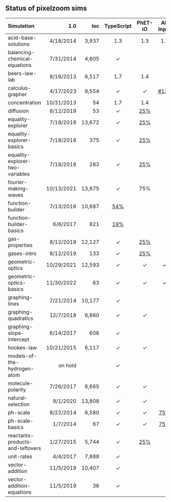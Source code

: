 ## Status of pixelzoom sims 

| Simulation                       |        1.0 |    loc | TypeScript | PhET-iO  | Alt Input  | UI Sound  | Dynamic Locale | Simulation Preferences | Color Profile |
|:---------------------------------|-----------:|-------:|:----------:|:--------:|:-----------:|:---------:|:--------------:|:---:|:---:|
| acid-base-solutions              |  4/18/2014 |  3,937 |     1.3      |   1.3    |      1.3     |     1.3     |       1.3        | 1.3 | 1.3 |
| balancing-chemical-equations     |  7/31/2014 |  4,805 |     ✓      |          |             |           |       ✓        | N/A | |
| beers-law-lab                    |  8/16/2013 |  6,517 |     1.7      |   1.4     |             |           |       1.7        | 1.7 | |
| calculus-grapher                 |  4/17/2023 |  9,554 |     ✓      |    ✓     |   [#125](https://github.com/phetsims/calculus-grapher/issues/125)    |           |       ✓        | ✓ | ✓ |
| concentration                    | 10/31/2013 |     54 |     1.7      |    1.4     |             |           |       1.7        | 1.7 | |
| diffusion                        |  8/12/2019 |     53 |     ✓      |   [25%](https://github.com/phetsims/gas-properties/issues/77)    |             |           |       ✓        | ✓ | ✓ |
| equality-explorer                |  7/18/2018 | 13,672 |     ✓      |   [25%](https://github.com/phetsims/equality-explorer/issues/200)    |             |           |       ✓        | ✓ | |
| equality-explorer-basics         |  7/18/2018 |    375 |     ✓      |   [25%](https://github.com/phetsims/equality-explorer/issues/200)    |             |           |       ✓        | ✓ | |
| equality-explorer-two-variables  |  7/18/2018 |    283 |     ✓      |   [25%](https://github.com/phetsims/equality-explorer/issues/200)    |             |           |       ✓        | ✓ | |
| fourier-making-waves             | 10/13/2021 | 13,875 |     ✓      |   75%    |             |           |      [80%](https://github.com/phetsims/fourier-making-waves/issues/225)       | N/A | ✓ |
| function-builder                 |  7/13/2016 | 10,687 |    [54%](https://github.com/phetsims/function-builder/issues/158)     |          |             |           |      [80%](https://github.com/phetsims/function-builder/issues/156)       | N/A | |
| function-builder-basics          |   6/6/2017 |    821 |    [19%](https://github.com/phetsims/function-builder/issues/158)     |          |             |           |       ✓        | N/A | |
| gas-properties                   |  8/12/2019 | 12,127 |     ✓      |   [25%](https://github.com/phetsims/gas-properties/issues/77)    |             |           |       ✓        | ✓ | ✓ |
| gases-intro                      |  8/12/2019 |    133 |     ✓      |   [25%](https://github.com/phetsims/gas-properties/issues/77)    |             |           |       ✓        | ✓ | ✓ |
| geometric-optics                 | 10/29/2021 | 12,593 |     ✓      |    ✓     |      ✓      |     ✓     |       ✓        | ✓ | ✓ |
| geometric-optics-basics          | 11/30/2022 |     63 |     ✓      |    ✓     |      ✓      |     ✓     |       ✓        | ✓ | ✓ |
| graphing-lines                   |  7/21/2014 | 10,177 |     ✓      |          |             |           |  [25%](https://github.com/phetsims/graphing-lines/issues/140)  | N/A | |
| graphing-quadratics              |  12/7/2018 |  6,860 |     ✓      |    ✓     |             |           |       ✓        | N/A | |
| graphing-slope-intercept         |  6/14/2017 |    606 |     ✓      |          |             |           |       ✓        | N/A | |
| hookes-law                       | 10/21/2015 |  6,117 |     ✓      |    ✓     |             |           |      [25%](https://github.com/phetsims/hookes-law/issues/81)       | N/A | |
| models-of-the-hydrogen-atom      | on hold |        |     ✓      |          |             |           |                |   |   |
| molecule-polarity                |  7/26/2017 |  6,665 |     ✓      |    ✓     |             |           |       ✓        | ✓ | |
| natural-selection                |   9/1/2020 | 13,808 |     ✓      |    ✓     |             |           |       ✓        | N/A | |
| ph-scale                         |  8/22/2014 |  6,580 |     ✓      |    ✓     |     [75%](https://github.com/phetsims/ph-scale/issues/249#issuecomment-1319350553)     | [disabled](https://github.com/phetsims/ph-scale/issues/248#issuecomment-1319254656)  |       ✓        | ✓ | |
| ph-scale-basics                  |   1/7/2014 |     67 |     ✓      |    ✓     |     [75%](https://github.com/phetsims/ph-scale/issues/249#issuecomment-1319350553)     | [disabled](https://github.com/phetsims/ph-scale/issues/248#issuecomment-1319254656)  |       ✓        | ✓ | |
| reactants-products-and-leftovers |  1/27/2015 |  5,744 |     ✓      |   [25%](https://github.com/phetsims/reactants-products-and-leftovers/issues/78)    |             |           |       ✓        | N/A | |
| unit-rates                       |   4/4/2017 |  7,888 |     ✓      |          |             |           |       [5%](https://github.com/phetsims/unit-rates/issues/222)       | N/A | |
| vector-addition                  |  11/5/2019 | 10,407 |     ✓      |          |             |           | [0%](https://github.com/phetsims/vector-addition/issues/280) | N/A | |
| vector-addition-equations        |  11/5/2019 |     36 |     ✓      |          |             |           |       ✓        | N/A | |
